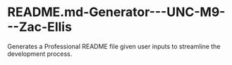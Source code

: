 # README.md-Generator---UNC-M9---Zac-Ellis
Generates a Professional README file given user inputs to streamline the development process. 
